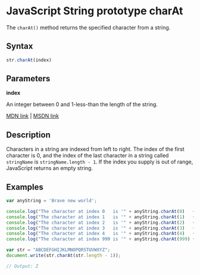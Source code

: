 # JavaScript String prototype charAt

The `charAt()` method returns the specified character from a string.

## Syntax

```javascript
str.charAt(index)
```

## Parameters

**index**

An integer between 0 and 1-less-than the length of the string.

[MDN link](https://developer.mozilla.org/en-US/docs/Web/JavaScript/Reference/Global_Objects/String/charAt) | [MSDN link](https://msdn.microsoft.com/en-us/LIBRary/65zt5h10%28v=vs.94%29.aspx)

## Description

Characters in a string are indexed from left to right. The index of the first character is 0, and the index of the last character in a string called `stringName` is `stringName.length - 1`. If the index you supply is out of range, JavaScript returns an empty string.

## Examples

```javascript
var anyString = 'Brave new world';

console.log("The character at index 0   is '" + anyString.charAt(0)   + "'"); // 'B'
console.log("The character at index 1   is '" + anyString.charAt(1)   + "'"); // 'r'
console.log("The character at index 2   is '" + anyString.charAt(2)   + "'"); // 'a'
console.log("The character at index 3   is '" + anyString.charAt(3)   + "'"); // 'v'
console.log("The character at index 4   is '" + anyString.charAt(4)   + "'"); // 'e'
console.log("The character at index 999 is '" + anyString.charAt(999) + "'"); // ''
```

```javascript
var str = "ABCDEFGHIJKLMNOPQRSTUVWXYZ";
document.write(str.charAt(str.length - 1));

// Output: Z
```
